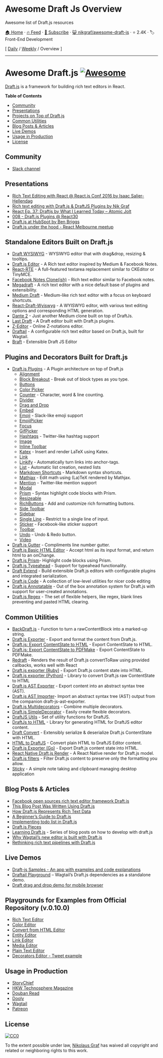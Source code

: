 # Awesome Draft Js Overview

Awesome list of Draft.js resources

[🏠 Home](/README.md) · [🔥 Feed](https://test.trackawesomelist.com/nikgraf/awesome-draft-js/feed.xml) · [📮 Subscribe](https://trackawesomelist.us17.list-manage.com/subscribe?u=d2f0117aa829c83a63ec63c2f&id=36a103854c) · [😺 nikgraf/awesome-draft-js](https://github.com/nikgraf/awesome-draft-js/blob/master/README.md) · ⭐ 2.4K · 🏷️ Front-End Development

[ [Daily](/content/nikgraf/awesome-draft-js/README.md) / [Weekly](/content/nikgraf/awesome-draft-js/week/README.md) / Overview ]

---

# Awesome Draft.js [![Awesome](https://cdn.rawgit.com/sindresorhus/awesome/d7305f38d29fed78fa85652e3a63e154dd8e8829/media/badge.svg)](https://github.com/sindresorhus/awesome)

[Draft.js](https://draftjs.org/) is a framework for building rich text editors in React.

**Table of Contents**

*   [Community](https://github.com/nikgraf/awesome-draft-js#community)
*   [Presentations](https://github.com/nikgraf/awesome-draft-js#presentations)
*   [Projects on Top of Draft.js](https://github.com/nikgraf/awesome-draft-js#standalone-editors-built-on-draftjs)
*   [Common Utilities](https://github.com/nikgraf/awesome-draft-js#common-utilities)
*   [Blog Posts & Articles](https://github.com/nikgraf/awesome-draft-js#blog-posts--articles)
*   [Live Demos](https://github.com/nikgraf/awesome-draft-js#live-demos)
*   [Usage in Production](https://github.com/nikgraf/awesome-draft-js#usage-in-production)
*   [License](https://github.com/nikgraf/awesome-draft-js#license)

## Community

*   [Slack channel](https://draftjs.herokuapp.com/)

## Presentations

*   [Rich Text Editing with React @ React.js Conf 2016 by Isaac Salier-Hellendag ](https://www.youtube.com/watch?v=feUYwoLhE_4)
*   [Rich text editing with Draft.js & DraftJS Plugins by Nik Graf](https://www.youtube.com/watch?v=gxNuHZXZMgs)
*   [React Ep. 37: Draftjs by What I Learned Today – Atomic Jolt](https://www.youtube.com/watch?v=0k9suXgCtTA)
*   [008 - Draft.js Plugins @ React30](https://www.youtube.com/watch?v=w-PqnpMizcQ)
*   [Draft.js at HubSpot by Ben Briggs](https://product.hubspot.com/blog/tech-talk-at-night-react-meetup)
*   [Draft.js under the hood - React Melbourne meetup](https://www.youtube.com/watch?feature=player_embedded\&v=vOZAO3jFSHI)

## Standalone Editors Built on Draft.js

*   [Draft WYSIWYG](https://github.com/bkniffler/draft-wysiwyg) - WYSIWYG editor that with drag\&drop, resizing & tooltips.
*   [Draft.js Editor](https://github.com/AlastairTaft/draft-js-editor/) - A Rich text editor inspired by Medium & Facebook Notes.
*   [React-RTE](https://github.com/sstur/react-rte/) - A full-featured textarea replacement similar to CKEditor or TinyMCE.
*   [Facebook Notes Clone(ish)](https://github.com/andrewcoelho/react-text-editor) - Rich text editor similar to Facebook notes.
*   [Megadraft](https://github.com/globocom/megadraft) - A rich text editor with a nice default base of plugins and extensibility.
*   [Medium Draft](https://github.com/brijeshb42/medium-draft) - Medium-like rich text editor with a focus on keyboard shortcuts.
*   [React-Draft-Wyiswyg](https://github.com/jpuri/react-draft-wysiwyg) - A WYISWYG editor, with various text editing options and corresponding HTML generation.
*   [Dante 2](https://github.com/michelson/dante2) - Just another Medium clone built on top of DraftJs.
*   [Last Draft](https://github.com/vacenz/last-draft) - A Draft editor built with Draft.js plugins.
*   [Z-Editor](https://github.com/Z-Editor/Z-Editor) - Online Z-notations editor.
*   [Draftail](https://github.com/springload/draftail/) -  A configurable rich text editor based on Draft.js, built for Wagtail.
*   [Braft](https://github.com/margox/braft-editor) - Extensible Draft JS Editor

## Plugins and Decorators Built for Draft.js

*   [Draft.js Plugins](https://github.com/draft-js-plugins/draft-js-plugins) - A Plugin architecture on top of Draft.js
    *   [Alignment](https://www.draft-js-plugins.com/plugin/alignment)
    *   [Block Breakout](https://github.com/icelab/draft-js-block-breakout-plugin) - Break out of block types as you type.
    *   [Buttons](https://github.com/vacenz/last-draft-js-plugins)
    *   [Color Picker](https://github.com/vacenz/last-draft-js-plugins)
    *   [Counter](https://www.draft-js-plugins.com/plugin/counter) - Character, word & line counting.
    *   [Divider](https://github.com/simsim0709/draft-js-plugins/tree/master/draft-js-divider-plugin)
    *   [Drag and Drop](https://www.draft-js-plugins.com/plugin/drag-n-drop)
    *   [Embed](https://github.com/vacenz/last-draft-js-plugins)
    *   [Emoji](https://www.draft-js-plugins.com/plugin/emoji) - Slack-like emoji support
    *   [EmojiPicker](https://github.com/vacenz/last-draft-js-plugins)
    *   [Focus](https://www.draft-js-plugins.com/plugin/focus)
    *   [GifPicker](https://github.com/vacenz/last-draft-js-plugins)
    *   [Hashtags](https://www.draft-js-plugins.com/plugin/hashtag) - Twitter-like hashtag support
    *   [Image](https://www.draft-js-plugins.com/plugin/image)
    *   [Inline Toolbar](https://www.draft-js-plugins.com/plugin/inline-toolbar)
    *   [Katex](https://github.com/letranloc/draft-js-katex-plugin) - Insert and render LaTeX using Katex.
    *   [Link](https://github.com/vacenz/last-draft-js-plugins)
    *   [Linkify](https://www.draft-js-plugins.com/plugin/linkify) - Automatically turn links into anchor-tags.
    *   [List](https://github.com/samuelmeuli/draft-js-list-plugin) - Automatic list creation, nested lists
    *   [Markdown Shortcuts](https://github.com/ngs/draft-js-markdown-shortcuts-plugin/) - Markdown syntax shortcuts.
    *   [Mathjax](https://github.com/tarjei/draft-js-mathjax-plugin) - Edit math using (La)TeX rendered by Mathjax.
    *   [Mention](https://www.draft-js-plugins.com/plugin/mention) - Twitter-like mention support
    *   [Modal](https://github.com/vacenz/last-draft-js-plugins)
    *   [Prism](https://github.com/withspectrum/draft-js-prism-plugin) - Syntax highlight code blocks with Prism.
    *   [Resizeable](https://www.draft-js-plugins.com/plugin/resizeable)
    *   [RichButtons](https://github.com/jasonphillips/draft-js-richbuttons-plugin) - Add and customize rich formatting buttons.
    *   [Side Toolbar](https://www.draft-js-plugins.com/plugin/side-toolbar)
    *   [Sidebar](https://github.com/vacenz/last-draft-js-plugins)
    *   [Single Line](https://github.com/icelab/draft-js-single-line-plugin) - Restrict to a single line of input.
    *   [Sticker](https://www.draft-js-plugins.com/plugin/sticker) - Facebook-like sticker support
    *   [Toolbar](https://github.com/vacenz/last-draft-js-plugins)
    *   [Undo](https://www.draft-js-plugins.com/plugin/undo) - Undo & Redo button.
    *   [Video](https://www.draft-js-plugins.com/plugin/video)
*   [Draft.js Gutter](https://github.com/seejamescode/draft-js-gutter) - Compliments line number gutter.
*   [Draft.js Basic HTML Editor](https://github.com/dburrows/draft-js-basic-html-editor) - Accept html as its input format, and return html to an onChange.
*   [Draft.js Prism](https://github.com/SamyPesse/draft-js-prism)- Highlight code blocks using Prism.
*   [Draft.js Typeahead](https://github.com/dooly-ai/draft-js-typeahead) - Support for typeahead functionality.
*   [Draft Extend](https://github.com/HubSpot/draft-extend) - Build extensible Draft.js editors with configurable plugins and integrated serialization.
*   [Draft.js Code](https://github.com/SamyPesse/draft-js-code) - A collection of low-level utilities for nicer code editing
*   [Draft.js Annotatable](https://github.com/cltk/annotations) - Out of the box annotation system for Draft.js with support for user-created annotations.
*   [Draft.js Regex](https://github.com/YozhikM/draft-regex) - The set of flexible helpers, like regex, blank lines preventing and pasted HTML clearing.

## Common Utilities

*   [BackDraft.js](https://github.com/evanc/backdraft-js) - Function to turn a rawContentBlock into a marked-up string.
*   [Draft.js Exporter](https://github.com/rkpasia/draft-js-exporter) - Export and format the content from Draft.js.
*   [Draft.js: Export ContentState to HTML](https://github.com/sstur/draft-js-utils/tree/master/packages/draft-js-export-html) - Export ContentState to HTML.
*   [Draft.js: Export ContentState to PDFMake](https://github.com/datagenno/draft-js-export-pdfmake) - Export ContentState to PDFMake.
*   [Redraft](https://github.com/lokiuz/redraft) - Renders the result of Draft.js convertToRaw using provided callbacks, works well with React
*   [Draft.js exporter (Ruby)](https://github.com/ignitionworks/draftjs_exporter) - Export Draft.js content state into HTML.
*   [Draft.js exporter (Python)](https://github.com/springload/draftjs_exporter) - Library to convert Draft.js raw ContentState to HTML
*   [Draft.js AST Exporter](https://github.com/icelab/draft-js-ast-exporter) - Export content into an abstract syntax tree (AST).
*   [Draft.js AST Importer](https://github.com/icelab/draft-js-ast-importer)- Import an abstract syntax tree (AST) output from the companion draft-js-ast-exporter.
*   [Draft.js Multidecorators](https://github.com/SamyPesse/draft-js-multidecorators) - Combine multiple decorators.
*   [Draft.js SimpleDecorator](https://github.com/Soreine/draft-js-simpledecorator) - Easily create flexible decorators.
*   [DraftJS Utils](https://github.com/jpuri/draftjs-utils) - Set of utility functions for DraftJS.
*   [DraftJs to HTML](https://github.com/jpuri/draftjs-to-html) - Library for generating HTML for DraftJS editor content.
*   [Draft Convert](https://github.com/HubSpot/draft-convert) - Extensibly serialize & deserialize Draft.js ContentState with HTML.
*   [HTML to DraftJS](https://github.com/jpuri/html-to-draftjs) - Convert plain HTML to DraftJS Editor content.
*   [Draft.js Exporter (Go)](https://github.com/ejilay/draftjs) - Export Draft.js content state into HTML.
*   [React Native Draft.js Render](https://github.com/globocom/react-native-draftjs-render) - A React Native render for Draft.js model.
*   [Draft.js filters](https://github.com/thibaudcolas/draftjs-filters) - Filter Draft.js content to preserve only the formatting you allow.
*   [Sticky](https://github.com/nadunindunil/sticky) - A simple note taking and clipboard managing desktop application

## Blog Posts & Articles

*   [Facebook open sources rich text editor framework Draft.js](https://code.facebook.com/posts/1684092755205505/facebook-open-sources-rich-text-editor-framework-draft-js/)
*   [This Blog Post Was Written Using Draft.js](https://dev.to/ben/this-blog-post-was-written-using-draftjs)
*   [How Draft.js Represents Rich Text Data](https://medium.com/@rajaraodv/how-draft-js-represents-rich-text-data-eeabb5f25cf2#.7gd8psdvi)
*   [A Beginner’s Guide to Draft.js](https://medium.com/@adrianli/a-beginner-s-guide-to-draft-js-d1823f58d8cc#.uufeulpl5)
*   [Implementing todo list in Draft.js](http://bitwiser.in/2016/08/31/implementing-todo-list-in-draft-js.html)
*   [Draft.js Pieces](https://cannibalcoder.com/2016/12/02/draft-js-pieces/)
*   [Learning Draft.js](https://reactrocket.com/series/learning-draft-js/) - Series of blog posts on how to develop with draft.js
*   [Why Wagtail’s new editor is built with Draft.js](https://wagtail.io/blog/why-wagtail-new-editor-is-built-with-draft-js/)
*   [Rethinking rich text pipelines with Draft.js](https://wagtail.io/blog/rethinking-rich-text-pipelines-with-draft-js/)

## Live Demos

*   [Draft-js Samples - An app with examples and code explanations](https://github.com/Mair/react-meetup-draftjs)
*   [Draftail Playground](https://draftail-playground.herokuapp.com/) – Wagtail’s Draft.js dependencies as a standalone demo.
*   [Draft drag and drop demo for mobile browser](https://github.com/jan4984/draft-dnd-example)

## Playgrounds for Examples from Official Repository (v.0.10.0)

*   [Rich Text Editor](https://codepen.io/Kiwka/pen/YNYvyG)
*   [Color Editor](https://codepen.io/Kiwka/pen/oBpVve)
*   [Convert from HTML Editor](https://codepen.io/Kiwka/pen/YNYgWa)
*   [Entity Editor](https://codepen.io/Kiwka/pen/wgpOoZ)
*   [Link Editor](https://codepen.io/Kiwka/pen/ZLvPeO)
*   [Media Editor](https://codepen.io/Kiwka/pen/rjpRzj)
*   [Plain Text Editor](https://codepen.io/Kiwka/pen/jyYJzb)
*   [Decorators Editor - Tweet example](https://codepen.io/Kiwka/pen/KaZERV)

## Usage in Production

*   [StoryChief](https://www.storychief.io/)
*   [HKW Technosphere Magazine](https://technosphere-magazine.hkw.de/)
*   [Douban Read](https://read.douban.com/editor_ng)
*   [Dooly](https://www.dooly.ai)
*   [Wagtail](https://wagtail.io/)
*   [Patreon](https://www.patreon.com/)

## License

[![CC0](http://mirrors.creativecommons.org/presskit/buttons/88x31/svg/cc-zero.svg)](https://creativecommons.org/publicdomain/zero/1.0/)

To the extent possible under law, [Nikolaus Graf](https://github.com/nikgraf/) has waived all copyright and related or neighboring rights to this work.

